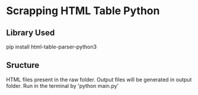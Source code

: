 # Scrapping HTML Table Python
 
## Library Used 
pip install html-table-parser-python3

## Sructure
HTML files present in the raw folder.
Output files will be generated in output folder.
Run in the terminal by 'python main.py'


